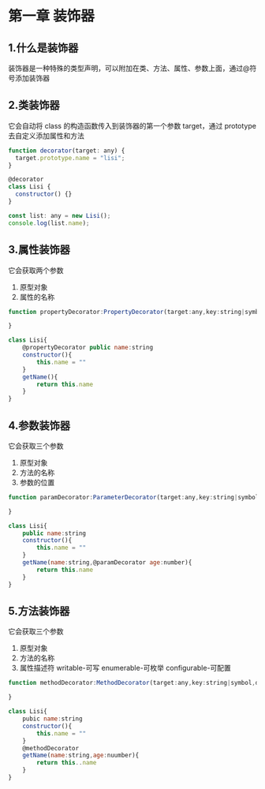 # 第一章 装饰器

## 1.什么是装饰器

装饰器是一种特殊的类型声明，可以附加在类、方法、属性、参数上面，通过@符号添加装饰器

## 2.类装饰器

它会自动将 class 的构造函数传入到装饰器的第一个参数 target，通过 prototype 去自定义添加属性和方法

```javascript
function decorator(target: any) {
  target.prototype.name = "lisi";
}

@decorator
class Lisi {
  constructor() {}
}

const list: any = new Lisi();
console.log(list.name);
```

## 3.属性装饰器

它会获取两个参数

1. 原型对象
2. 属性的名称

```javascript
function propertyDecorator:PropertyDecorator(target:any,key:string|symbol){

}

class Lisi{
    @propertyDecorator public name:string
    constructor(){
        this.name = ""
    }
	getName(){
		return this.name
    }
}
```

## 4.参数装饰器

它会获取三个参数

1. 原型对象
2. 方法的名称
3. 参数的位置

```javascript
function paramDecorator:ParameterDecorator(target:any,key:string|symbol,index:number){

}

class Lisi{
    public name:string
    constructor(){
        this.name = ""
    }
	getName(name:string,@paramDecorator age:number){
        return this.name
    }
}
```

## 5.方法装饰器

它会获取三个参数

1. 原型对象
2. 方法的名称
3. 属性描述符 writable-可写 enumerable-可枚举 configurable-可配置

```javascript
function methodDecorator:MethodDecorator(target:any,key:string|symbol,descriptor:any){

}

class Lisi{
    pubic name:string
    constructor(){
        this.name = ""
    }
	@methodDecorator
	getName(name:string,age:nuumber){
        return this..name
    }
}
```

<Valine></Valine>
